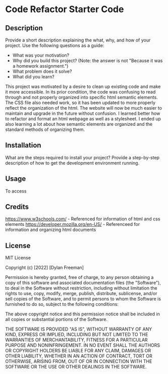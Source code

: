 # Code Refactor Starter Code

## Description

Provide a short description explaining the what, why, and how of your project. Use the following questions as a guide:

- What was your motivation?
- Why did you build this project? (Note: the answer is not "Because it was a homework assignment.")
- What problem does it solve?
- What did you learn?

This project was motivated by a desire to clean up existing code and make it more accessible. In its prior condition, the code was confusing to read through and
not properly organized into specific html semantic elements. The CSS file also needed work, so it has been updated to more properly reflect the organization of the html. 
The website will now be much easier to maintain and upgrade in the future without confusion. I learned better how to refactor and format an html webpage as well as a stylesheet.
I ended up also learning a lot about how semantic elements are organized and the standard methods of organizing them. 

## Installation

What are the steps required to install your project? Provide a step-by-step description of how to get the development environment running.

## Usage

To access 

## Credits

https://www.w3schools.com/ - Referenced for information of html and css elements 
https://developer.mozilla.org/en-US/ - Referenceed for information and organizing html documents

## License

MIT License

Copyright (c) [2022] [Dylan Freeman]

Permission is hereby granted, free of charge, to any person obtaining a copy
of this software and associated documentation files (the "Software"), to deal
in the Software without restriction, including without limitation the rights
to use, copy, modify, merge, publish, distribute, sublicense, and/or sell
copies of the Software, and to permit persons to whom the Software is
furnished to do so, subject to the following conditions:

The above copyright notice and this permission notice shall be included in all
copies or substantial portions of the Software.

THE SOFTWARE IS PROVIDED "AS IS", WITHOUT WARRANTY OF ANY KIND, EXPRESS OR
IMPLIED, INCLUDING BUT NOT LIMITED TO THE WARRANTIES OF MERCHANTABILITY,
FITNESS FOR A PARTICULAR PURPOSE AND NONINFRINGEMENT. IN NO EVENT SHALL THE
AUTHORS OR COPYRIGHT HOLDERS BE LIABLE FOR ANY CLAIM, DAMAGES OR OTHER
LIABILITY, WHETHER IN AN ACTION OF CONTRACT, TORT OR OTHERWISE, ARISING FROM,
OUT OF OR IN CONNECTION WITH THE SOFTWARE OR THE USE OR OTHER DEALINGS IN THE
SOFTWARE.